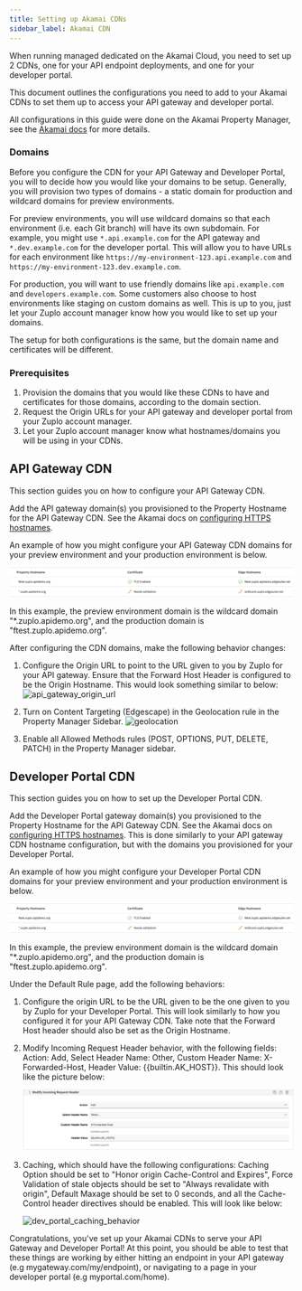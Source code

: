 ```yaml
---
title: Setting up Akamai CDNs
sidebar_label: Akamai CDN
---
```


When running managed dedicated on the Akamai Cloud, you need to set up 2 CDNs,
one for your API endpoint deployments, and one for your developer portal.

This document outlines the configurations you need to add to your Akamai CDNs to
set them up to access your API gateway and developer portal.

All configurations in this guide were done on the Akamai Property Manager, see
the
[Akamai docs](https://techdocs.akamai.com/property-mgr/docs/know-your-around)
for more details.

### Domains

Before you configure the CDN for your API Gateway and Developer Portal, you will
to decide how you would like your domains to be setup. Generally, you will
provision two types of domains - a static domain for production and wildcard
domains for preview environments.

For preview environments, you will use wildcard domains so that each environment
(i.e. each Git branch) will have its own subdomain. For example, you might use
`*.api.example.com` for the API gateway and `*.dev.example.com` for the
developer portal. This will allow you to have URLs for each environment like
`https://my-environment-123.api.example.com` and
`https://my-environment-123.dev.example.com`.

For production, you will want to use friendly domains like `api.example.com` and
`developers.example.com`. Some customers also choose to host environments like
staging on custom domains as well. This is up to you, just let your Zuplo
account manager know how you would like to set up your domains.

The setup for both configurations is the same, but the domain name and
certificates will be different.

### Prerequisites

1. Provision the domains that you would like these CDNs to have and certificates
   for those domains, according to the domain section.
2. Request the Origin URLs for your API gateway and developer portal from your
   Zuplo account manager.
3. Let your Zuplo account manager know what hostnames/domains you will be using
   in your CDNs.

## API Gateway CDN

This section guides you on how to configure your API Gateway CDN.

Add the API gateway domain(s) you provisioned to the Property Hostname for the
API Gateway CDN. See the Akamai docs on
[configuring HTTPS hostnames](https://techdocs.akamai.com/property-mgr/docs/serve-content-over-https).

An example of how you might configure your API Gateway CDN domains for your
preview environment and your production environment is below.

![configure_multiple_hostnames](../../../public/media/managed-dedicated-akamai/multiple_hostname_domains.png)

In this example, the preview environment domain is the wildcard domain
"\*.zuplo.apidemo.org", and the production domain is "ftest.zuplo.apidemo.org".

After configuring the CDN domains, make the following behavior changes:

1. Configure the Origin URL to point to the URL given to you by Zuplo for your
   API gateway. Ensure that the Forward Host Header is configured to be the
   Origin Hostname. This would look something similar to below:
   ![api_gateway_origin_url](../../../public/media/managed-dedicated-akamai/api_gateway_origin_url.png)

2. Turn on Content Targeting (Edgescape) in the Geolocation rule in the Property
   Manager Sidebar.
   ![geolocation](../../../public/media/managed-dedicated-akamai/geolocation.png)

3. Enable all Allowed Methods rules (POST, OPTIONS, PUT, DELETE, PATCH) in the
   Property Manager sidebar.

## Developer Portal CDN

This section guides you on how to set up the Developer Portal CDN.

Add the Developer Portal gateway domain(s) you provisioned to the Property
Hostname for the API Gateway CDN. See the Akamai docs on
[configuring HTTPS hostnames](https://techdocs.akamai.com/property-mgr/docs/serve-content-over-https).
This is done similarly to your API gateway CDN hostname configuration, but with
the domains you provisioned for your Developer Portal.

An example of how you might configure your Developer Portal CDN domains for your
preview environment and your production environment is below.

![configure_multiple_hostnames](../../../public/media/managed-dedicated-akamai/multiple_hostname_domains.png)

In this example, the preview environment domain is the wildcard domain
"\*.zuplo.apidemo.org", and the production domain is "ftest.zuplo.apidemo.org".

Under the Default Rule page, add the following behaviors:

1.  Configure the origin URL to be the URL given to be the one given to you by
    Zuplo for your Developer Portal. This will look similarly to how you
    configured it for your API Gateway CDN. Take note that the Forward Host
    header should also be set as the Origin Hostname.

2.  Modify Incoming Request Header behavior, with the following fields: Action:
    Add, Select Header Name: Other, Custom Header Name: X-Forwarded-Host, Header
    Value: \{\{builtin.AK_HOST\}\}. This should look like the picture below:

    ![dev_portal_cdn_base_path_and_incoming_header_behaviors](../../../public/media/managed-dedicated-akamai/default_rule_dev_portal_config.png)

3.  Caching, which should have the following configurations: Caching Option
    should be set to "Honor origin Cache-Control and Expires", Force Validation
    of stale objects should be set to "Always revalidate with origin", Default
    Maxage should be set to 0 seconds, and all the Cache-Control header
    directives should be enabled. This will look like below:

    ![dev_portal_caching_behavior](../../../public/media/managed-dedicated-akamai/dev_portal_cdn_caching_behavior.png)

Congratulations, you've set up your Akamai CDNs to serve your API Gateway and
Developer Portal! At this point, you should be able to test that these things
are working by either hitting an endpoint in your API gateway (e.g
mygateway.com/my/endpoint), or navigating to a page in your developer portal
(e.g myportal.com/home).
